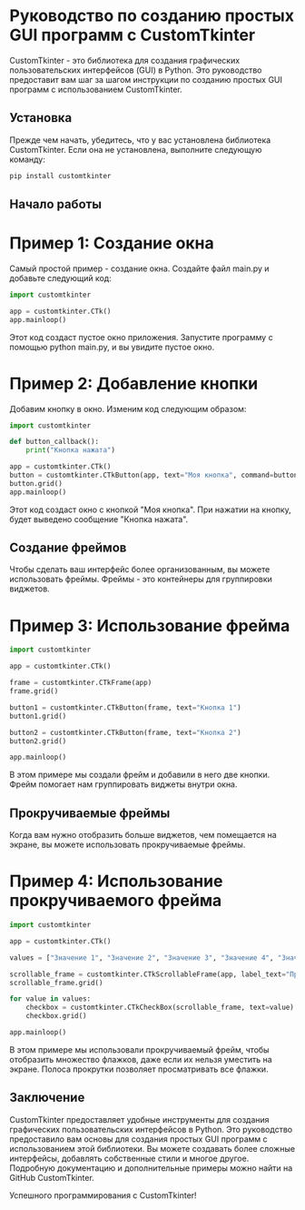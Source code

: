 # Руководство по созданию простых GUI программ с CustomTkinter

CustomTkinter - это библиотека для создания графических пользовательских интерфейсов (GUI) в Python. Это руководство предоставит вам шаг за шагом инструкции по созданию простых GUI программ с использованием CustomTkinter.

## Установка

Прежде чем начать, убедитесь, что у вас установлена библиотека CustomTkinter. Если она не установлена, выполните следующую команду:

```bash
pip install customtkinter
```
## Начало работы
# Пример 1: Создание окна
Самый простой пример - создание окна. Создайте файл main.py и добавьте следующий код:

```python
import customtkinter

app = customtkinter.CTk()
app.mainloop()
```
Этот код создаст пустое окно приложения. Запустите программу с помощью python main.py, и вы увидите пустое окно.

# Пример 2: Добавление кнопки
Добавим кнопку в окно. Изменим код следующим образом:

```python
import customtkinter

def button_callback():
    print("Кнопка нажата")

app = customtkinter.CTk()
button = customtkinter.CTkButton(app, text="Моя кнопка", command=button_callback)
button.grid()
app.mainloop()
```

Этот код создаст окно с кнопкой "Моя кнопка". При нажатии на кнопку, будет выведено сообщение "Кнопка нажата".

## Создание фреймов
Чтобы сделать ваш интерфейс более организованным, вы можете использовать фреймы. Фреймы - это контейнеры для группировки виджетов.

# Пример 3: Использование фрейма

```python
import customtkinter

app = customtkinter.CTk()

frame = customtkinter.CTkFrame(app)
frame.grid()

button1 = customtkinter.CTkButton(frame, text="Кнопка 1")
button1.grid()

button2 = customtkinter.CTkButton(frame, text="Кнопка 2")
button2.grid()

app.mainloop()
```

В этом примере мы создали фрейм и добавили в него две кнопки. Фрейм помогает нам группировать виджеты внутри окна.

## Прокручиваемые фреймы
Когда вам нужно отобразить больше виджетов, чем помещается на экране, вы можете использовать прокручиваемые фреймы.

# Пример 4: Использование прокручиваемого фрейма

```python
import customtkinter

app = customtkinter.CTk()

values = ["Значение 1", "Значение 2", "Значение 3", "Значение 4", "Значение 5", "Значение 6"]

scrollable_frame = customtkinter.CTkScrollableFrame(app, label_text="Прокручиваемый фрейм")
scrollable_frame.grid()

for value in values:
    checkbox = customtkinter.CTkCheckBox(scrollable_frame, text=value)
    checkbox.grid()

app.mainloop()
```

В этом примере мы использовали прокручиваемый фрейм, чтобы отобразить множество флажков, даже если их нельзя уместить на экране. Полоса прокрутки позволяет просматривать все флажки.

## Заключение
CustomTkinter предоставляет удобные инструменты для создания графических пользовательских интерфейсов в Python. Это руководство предоставило вам основы для создания простых GUI программ с использованием этой библиотеки. Вы можете создавать более сложные интерфейсы, добавлять собственные стили и многое другое. Подробную документацию и дополнительные примеры можно найти на GitHub CustomTkinter.

Успешного программирования с CustomTkinter!